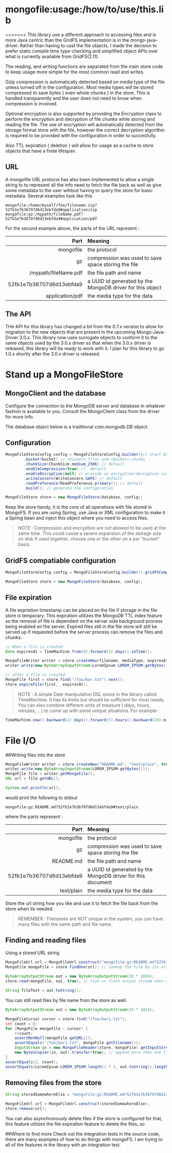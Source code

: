 # mongofile:usage:/how/to/use/this.lib
=======
This library use a different approach to accessing files and is more Java centric than the GridFS implementation is in the mongo-java-driver. Rather than having to cast the file objects, I made the decision to prefer static compile time type-checking and simplified object APIs over what is currently available from GridFS(2.11). 

The reading, and writing functions are separated from the main store code to keep usage more simple for the most common read and writes. 

Gzip compression is automatically detected based on media type of the file unless turned off in the configuration. Most media types will be stored compressed to save bytes ( even whole chunks ) in the store. This is handled transparently and the user does not need to know when compression is involved.

Optional encryption is also supported by providing the Encryption class to perform the encryption and decryption of file chunks while storing and reading the file. The use of encryption will automatically detected from the storage format store with the file, however the correct decryption algorithm is required to be provided with the configuration in order to succesfully. 


Also TTL expiration ( deletion ) will allow for usage as a cache to store objects that have a finite lifespan.

## URL 
A mongofile URL protocol has also been implemented to allow a single string to to represent all the info need to fetch the file back as well as give some metadata to the user wihtout having to query the store for basic metadata. Several examples look like this 

```
mongofile:/home/myself/foo/filename.zip?52fb1e7b36707d6d13ebfda9#application/zip
mongofile:gz:/mypath/fileName.pdf?52fb1e7b36707d6d13ebfda9#application/pdf
```

For the second example above, the parts of the URL represent :

| Part | Meaning |
| ----:|:--- |
| mongofile | the protocol |
| gz | compression was used to save space storing the file |
| /mypath/fileName.pdf | the file path and name |
| 52fb1e7b36707d6d13ebfda9 | a UUID id generated by the MongoDB driver for this object |
| application/pdf | the media type for the data |

## The API
THe API for this library has changed a bit from the 0.7.x version to allow for migration to the new objects that are present in the upcoming Mongo-Java-Driver 3.0.x. This library now uses surrogate objects to conform it to the same objects used by the 3.0.x driver so that when the 3.0.x driver is released, this library will be ready to work with it. I plan for this library to go 1.0.x shortly after the 3.0.x driver is released.

# Stand up a MongoFileStore

## MongoClient and the database 
Configure the connection to the MongoDB server and database in whatever fashion is available to you. Consult the MongoClient class from the driver for more Info.

The database object below is a traditional com.mongodb.DB object.

## Configuration
```Java
MongoFileStoreConfig config = MongoFileStoreConfig.builder()// start builder
        .bucket(bucket) // <bucket>.files and <bucket>.chunks
        .chunkSize(ChunkSize.medium_256K) // default
        .enableCompression(true) //  default
        .enableEncryption(null) // provide an encryption/decryption instance 
        .writeConcern(WriteConcern.SAFE) // default
        .readPreference(ReadPreference.primary()) // default
        .build(); // generate the configuration

MongoFileStore store = new MongoFileStore(database, config);
```
Keep the store handy, it is the core of all operations with file stored in MongoFS. If you are using Spring, use Java or XML configuration to make it a Spring bean and inject this object where you need to access files.

> NOTE : Compression and encryption are *not* allowed to be used at the same time. This could cause a severe expansion of the storage size on disk if used together, choose one or the other on a per "bucket" basis. 

## GridFS compatiable configuration
```Java
MongoFileStoreConfig config = MongoFileStoreConfig.builder().gridFSCompatible('test');

MongoFileStore store = new MongoFileStore(database, config);

```

## File expiration
A file expriation timestamp can be placed on the file if storage in the file store is temporary. This expiration utilizes the MongoDB TTL index feature so the removal of file is dependant on the server side background process being enabled on the server. Expired files still in the file store will still be served up if requested before the server process can remove the files and chunks.

```Java
// When a file is created 
Date expiresAt = TimeMachine.from(0).forward(3).days().inTime();

MongoFileWriter writer = store.createNew(filename, mediaType, expiresAt, true);
writer.write(new ByteArrayInputStream(LoremIpsum.LOREM_IPSUM.getBytes()));

// after a file is created
MongoFile first = store.find("/foo/bar.txt").next();
store.expireFile(first,  expiresAt);

```

> NOTE : A simple Date manipulation DSL exists in the library called TimeMachine. It has its limits but should be sufficient for most needs. You can also combine different units of measure ( days, hours, minutes, ...) to come up with some unique situations. For example : 

```Java 
TimeMachine.now().backward(2).days().forward(5).hours().backward(10).minutes().inTime();
```



# File I/O

##Writing files into the store

```Java
MongoFileWriter writer = store.createNew("README.md", "text/plain", true);
writer.write(new ByteArrayInputStream(LOREM_IPSUM.getBytes()));
MongoFile file = writer.getMongoFile();
URL url = file.getURL();

System.out.println(url);
```
would print the following to stdout

```
mongofile:gz:README.md?52fb1e7b36707d6d13ebfda9#text/plain
```
where the parts represent : 

| Part | Meaning |
| ----:|:--- |
| mongofile | the protocol |
| gz | compression was used to save space storing the file |
| README.md | the file path and name |
| 52fb1e7b36707d6d13ebfda9 | a UUID id generated by the MongoDB driver for this document |
| text/plain | the media type for the data |

Store the url string how you like and use it to fetch the file back from the store when its needed. 

> REMEMBER : Filenames are *NOT* unique in the system, you can have many files with the same path and file name.


## Finding and reading files
Using a stored URL string 

```Java
MongoFileUrl url = MongoFileUrl.construct("mongofile:gz:README.md?52fb1e7b36707d6d13ebfda9#text/plain");
MongoFile mongoFile = store.findOne(url); // lookup the file by its url
  
ByteArrayOutputStream out = new ByteArrayOutputStream(32 * 1024);
store.read(mongoFile, out, true); // true == flush output stream when done

String fileText = out.toString();       
```

You can still read files by file name from the store as well.

```Java
ByteArrayOutputStream out = new ByteArrayOutputStream(32 * 1024);

MongoFileCursor cursor = store.find("/foo/bar1.txt");
int count = 0;
for (MongoFile mongoFile : cursor) {
    ++count;
    assertNotNull(mongoFile.getURL());
    assertEquals("/foo/bar1.txt", mongoFile.getFilename());
    InputStream in = new MongoFileReader(store, mongoFile).getInputStream();
    new BytesCopier(in, out).transfer(true); // append more than one file together
}
assertEquals(2, count);
assertEquals(LoremIpsum.LOREM_IPSUM.length() * 2, out.toString().length());
```


## Removing files from the store

```Java
String storedSomewhereElse = "mongofile:gz:README.md?52fb1e7b36707d6d13ebfda9#text/plain";

MongoFileUrl url = MongoFileUrl.construct(storedSomewhereElse);
store.remove(url);
```

You can also asynchronously delete files if the store is configured for that, this feature utilizes the file expiration feature to delete the files, so  



##Where to find more
Check out the integration tests in the source code, there are many examples of how to do things with mongoFS. I am trying to all of the features in the library with an integration test.


